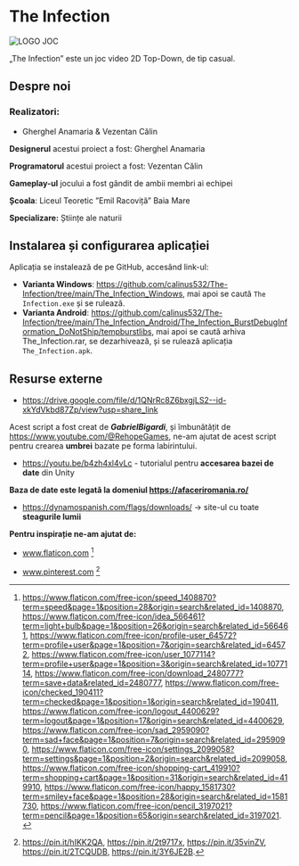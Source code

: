 # The Infection

![LOGO JOC](https://github.com/calinus532/The-Infection/assets/138828409/3fba99f4-a07d-4252-96fa-6ed87e96064b)

„The Infection” este un joc video 2D Top-Down, de tip casual.

## Despre noi
### Realizatori:
+ Gherghel Anamaria & Vezentan Călin

**Designerul** acestui proiect a fost: Gherghel Anamaria

**Programatorul** acestui proiect  a fost: Vezentan Călin

**Gameplay-ul** jocului a fost gândit de ambii membri ai echipei

**Școala**: Liceul Teoretic ”Emil Racoviță” Baia Mare

**Specializare:** Științe ale naturii

## Instalarea și configurarea aplicației

Aplicația se instalează de pe GitHub, accesând link-ul: 
- **Varianta Windows**: https://github.com/calinus532/The-Infection/tree/main/The_Infection_Windows, mai apoi se caută `The Infection.exe` și se rulează.
- **Varianta Android**: https://github.com/calinus532/The-Infection/tree/main/The_Infection_Android/The_Infection_BurstDebugInformation_DoNotShip/tempburstlibs, mai apoi se caută arhiva The_Infection.rar, se dezarhivează, și se rulează aplicația `The_Infection.apk`.

## Resurse externe

+ https://drive.google.com/file/d/1QNrRc8Z6bxgjLS2--id-xkYdVkbd87Zp/view?usp=share_link

 Acest script a fost creat de **_GabrielBigardi_**, și îmbunătățit de https://www.youtube.com/@RehopeGames, ne-am ajutat de acest script pentru crearea **umbrei** bazate pe forma labirintului.

+ https://youtu.be/b4zh4xl4vLc - tutorialul pentru **accesarea bazei de date** din Unity



**Baza de date este legată la domeniul https://afaceriromania.ro/**

+ https://dynamospanish.com/flags/downloads/ -> site-ul cu toate **steagurile lumii**

**Pentru inspirație ne-am ajutat de:** 
+ www.flaticon.com [^1]

+ www.pinterest.com [^2]
[^2]: https://pin.it/hIKK2QA, https://pin.it/2t9717x, https://pin.it/35vinZV, https://pin.it/2TCQUDB, https://pin.it/3Y6JE2B.
[^1]: https://www.flaticon.com/free-icon/speed_1408870?term=speed&page=1&position=28&origin=search&related_id=1408870,
  https://www.flaticon.com/free-icon/idea_566461?term=light+bulb&page=1&position=26&origin=search&related_id=566461, https://www.flaticon.com/free-icon/profile-user_64572?term=profile+user&page=1&position=7&origin=search&related_id=64572, https://www.flaticon.com/free-icon/user_1077114?term=profile+user&page=1&position=3&origin=search&related_id=1077114, https://www.flaticon.com/free-icon/download_2480777?term=save+data&related_id=2480777, https://www.flaticon.com/free-icon/checked_190411?term=checked&page=1&position=1&origin=search&related_id=190411, https://www.flaticon.com/free-icon/logout_4400629?term=logout&page=1&position=17&origin=search&related_id=4400629, https://www.flaticon.com/free-icon/sad_2959090?term=sad+face&page=1&position=7&origin=search&related_id=2959090, https://www.flaticon.com/free-icon/settings_2099058?term=settings&page=1&position=2&origin=search&related_id=2099058, https://www.flaticon.com/free-icon/shopping-cart_419910?term=shopping+cart&page=1&position=31&origin=search&related_id=419910, https://www.flaticon.com/free-icon/happy_1581730?term=smiley+face&page=1&position=28&origin=search&related_id=1581730, https://www.flaticon.com/free-icon/pencil_3197021?term=pencil&page=1&position=65&origin=search&related_id=3197021.

